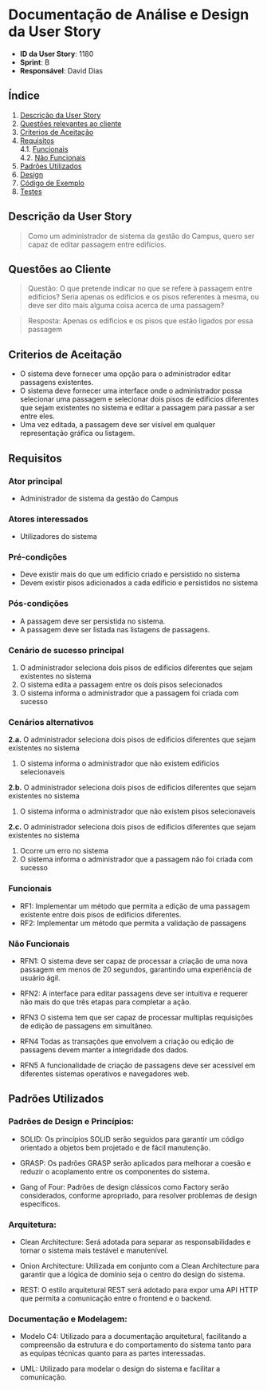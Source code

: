 # Documentação de Análise e Design da User Story

- **ID da User Story**: 1180 
- **Sprint**: B
- **Responsável**: David Dias

## Índice

1. [Descrição da User Story](#descrição-da-user-story)
2. [Questões relevantes ao cliente](#questões-ao-cliente)
3. [Criterios de Aceitação](#criterios-de-aceitação)  
4. [Requisitos](#requisitos)  
    4.1. [Funcionais](#funcionais)  
    4.2. [Não Funcionais](#não-funcionais)
5. [Padrões Utilizados](#padrões-utilizados)
6. [Design](#design)
7. [Código de Exemplo](#código-de-exemplo)
8. [Testes](#testes)

## Descrição da User Story

> Como um administrador de sistema da gestão do Campus, quero ser capaz de editar passagem entre edifícios.

## Questões ao Cliente

> Questão: O que pretende indicar no que se refere à passagem entre edifícios? Seria apenas os edifícios e os pisos referentes à mesma, ou deve ser dito mais alguma coisa acerca de uma passagem?
 
> Resposta: Apenas os edificios e os pisos que estão ligados por essa passagem 

## Criterios de Aceitação

- O sistema deve fornecer uma opção para o administrador editar passagens existentes.
- O sistema deve fornecer uma interface onde o administrador possa selecionar uma passagem e selecionar dois pisos de edificios diferentes que sejam existentes no sistema e editar a passagem para passar a ser entre eles.
- Uma vez editada, a passagem deve ser visível em qualquer representação gráfica ou listagem.

## Requisitos

### Ator principal

- Administrador de sistema da gestão do Campus

### Atores interessados

- Utilizadores do sistema

### Pré-condições

- Deve existir mais do que um edifício criado e persistido no sistema
- Devem existir pisos adicionados a cada edificio e persistidos no sistema

### Pós-condições

- A passagem deve ser persistida no sistema.
- A passagem deve ser listada nas listagens de passagens.

### Cenário de sucesso principal

1. O administrador seleciona dois pisos de edificios diferentes que sejam existentes no sistema
2. O sistema edita a passagem entre os dois pisos selecionados
3. O sistema informa o administrador que a passagem foi criada com sucesso

### Cenários alternativos

**2.a.** O administrador seleciona dois pisos de edificios diferentes que sejam existentes no sistema  

1. O sistema informa o administrador que não existem edificios selecionaveis 

**2.b.** O administrador seleciona dois pisos de edificios diferentes que sejam existentes no sistema 

1. O sistema informa o administrador que não existem pisos selecionaveis 

**2.c.** O administrador seleciona dois pisos de edificios diferentes que sejam existentes no sistema

1. Ocorre um erro no sistema
2. O sistema informa o administrador que a passagem não foi criada com sucesso

### Funcionais
- RF1: Implementar um método que permita a edição de uma passagem existente entre dois pisos de edificios diferentes.
- RF2: Implementar um método que permita a validação de passagens

### Não Funcionais

- RFN1: O sistema deve ser capaz de processar a criação de uma nova passagem em menos de 20 segundos, garantindo uma experiência de usuário ágil.

- RFN2: A interface para editar passagens deve ser intuitiva e requerer não mais do que três etapas para completar a ação.

- RFN3 O sistema tem que ser capaz de processar multiplas requisições de edição de passagens em simultâneo.

- RFN4 Todas as transações que envolvem a criação ou edição de passagens devem manter a integridade dos dados.

- RFN5 A funcionalidade de criação de passagens deve ser acessível em diferentes sistemas operativos e navegadores web.

## Padrões Utilizados

### Padrões de Design e Princípios:
- SOLID: Os princípios SOLID serão seguidos para garantir um código orientado a objetos bem projetado e de fácil manutenção.

- GRASP: Os padrões GRASP serão aplicados para melhorar a coesão e reduzir o acoplamento entre os componentes do sistema.

- Gang of Four: Padrões de design clássicos como Factory serão considerados, conforme apropriado, para resolver problemas de design específicos.

### Arquitetura:
- Clean Architecture: Será adotada para separar as responsabilidades e tornar o sistema mais testável e manutenível.

- Onion Architecture: Utilizada em conjunto com a Clean Architecture para garantir que a lógica de domínio seja o centro do design do sistema.

- REST: O estilo arquitetural REST será adotado para expor uma API HTTP que permita a comunicação entre o frontend e o backend.

### Documentação e Modelagem:
- Modelo C4: Utilizado para a documentação arquitetural, facilitando a compreensão da estrutura e do comportamento do sistema tanto para as equipas técnicas quanto para as partes interessadas.

- UML: Utilizado para modelar o design do sistema e facilitar a comunicação.
